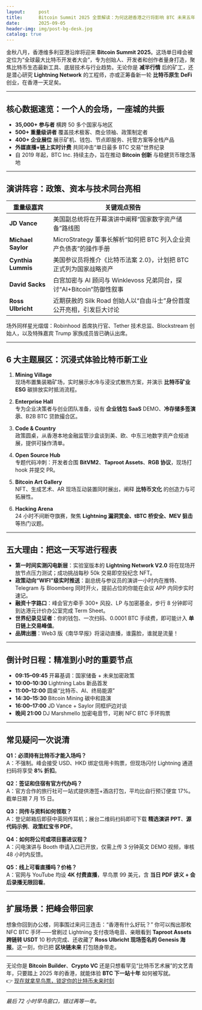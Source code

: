 ```yaml
---
layout:     post
title:      Bitcoin Summit 2025 全景解读：为何这趟香港之行将影响 BTC 未来五年
date:       2025-09-05
header-img: img/post-bg-desk.jpg
catalog: true
---
```


金秋八月，香港维多利亚港沿岸将迎来 **Bitcoin Summit 2025**。这场单日峰会被定位为“全球最大比特币开发者大会”，专为创始人、开发者和创作者量身打造，聚焦比特币生态最新工具、底层技术与行业趋势。无论你是 **减半行情** 后的矿工，还是潜心研究 **Lightning Network** 的工程师，亦或正筹备新一轮 **比特币原生 DeFi** 创业，在香港一天足矣。

---

## 核心数据速览：一个人的会场，一座城的共振

- **35,000+ 参与者** 横跨 50 多个国家与地区  
- **500+ 重量级讲者** 覆盖技术极客、商业领袖、政策制定者  
- **400+ 企业展位** 展示矿机、钱包、节点即服务、托管方案等全栈产品  
- **外媒直播+链上实时计费** 共同冲击“单日最多 BTC 交易”世界纪录  
- 自 2019 年起，BTC Inc. 持续主办，旨在推动 **Bitcoin 创新** 与稳健货币理念落地

---

## 演讲阵容：政策、资本与技术同台亮相

| 重量级嘉宾 | 关键观点预告 |
|-----------|-------------|
| **JD Vance** | 美国副总统将在开幕演讲中阐释“国家数字资产储备”路线图 |
| **Michael Saylor** | MicroStrategy 董事长解析“如何把 BTC 列入企业资产负债表”的操作手册 |
| **Cynthia Lummis** | 美国参议员将推介《比特币法案 2.0》，计划把 BTC 正式列为国家战略资产 |
| **David Sacks** | 白宫加密与 AI 顾问与 Winklevoss 兄弟同台，探讨“AI+Bitcoin”防御性叙事 |
| **Ross Ulbricht** | 近期获赦的 Silk Road 创始人以“自由斗士”身份首度公开亮相，引发巨大讨论 |

场外同样星光熠熠：Robinhood 首席执行官、Tether 技术总监、Blockstream 创始人，以及特殊嘉宾 Trump 家族成员皆已确认出席。

---

## 6 大主题展区：沉浸式体验比特币新工业

1. **Mining Village**  
   现场布置集装箱矿场，实时展示水冷与浸没式散热方案，并演示 **比特币矿业 ESG** 碳排放实时抵消流程。

2. **Enterprise Hall**  
   专为企业决策者与创业团队准备，设有 **企业钱包 SaaS** DEMO、**冷存储多签演示**、B2B BTC 贷款撮合区。

3. **Code & Country**  
   政策圆桌，从香港本地金融监管沙盒谈到美、欧、中东三地数字资产合规进展，提供可操作清单。

4. **Open Source Hub**  
   专题代码冲刺：开发者合围 **BitVM2**、**Taproot Assets**、**RGB 协议**，现场打 hook 并提交 PR。

5. **Bitcoin Art Gallery**  
   NFT、生成艺术、AR 现场互动装置同时展出，阐释 **比特币文化** 的创造力与可拓展性。

6. **Hacking Arena**  
   24 小时不间断夺旗赛，聚焦 **Lightning 漏洞赏金、tBTC 桥安全、MEV 狙击** 等热门议题。

---

## 五大理由：把这一天写进行程表

- **第一时间实测闪电新层**：实验室版本的 **Lightning Network V2.0** 将在现场开放节点压力测试；成功挑战每秒 50k 交易即空投纪念 NFT。  
- **政策动向“WIFI”级实时推送**：副总统与参议员的演讲一小时内在推特、Telegram 与 Bloomberg 同时开火，提前占位的你能在会议 APP 内同步实时速记。  
- **融资十字路口**：峰会官方牵手 300+ 风投、LP 与加密基金，步行 8 分钟即可到达港元计价办公室完成 Term Sheet。  
- **世界纪录见证者**：你的钱包、一次扫码、0.0001 BTC 手续费，即可能计入 **单日链上交易峰值**。  
- **品牌出圈**：Web3 版《南华早报》将滚动直播，谁露脸，谁就是流量！

---

## 倒计时日程：精准到小时的重要节点

- **09:15–09:45**  开幕基调：国家储备 + 未来加密政策  
- **10:00–10:30**  Lightning Labs 新品首发  
- **11:00–12:00**  圆桌“比特币、AI、终局能源”  
- **14:30–15:30**  Bitcoin Mining 碳中和路演  
- **16:00–17:00**  JD Vance + Saylor 同框炉边对谈  
- **晚间 21:00**  DJ Marshmello 加密电音节，可刷 NFC BTC 手环购票

---

## 常见疑问一次说清

**Q1：必须持有比特币才能入场吗？**  
A：不强制。峰会接受 USD、HKD 绑定信用卡购票，但现场闪付 Lightning 通道扫码将享受 **8% 折扣**。

**Q2：签证和住宿有官方代办吗？**  
A：官方合作的旅行社可一站式提供港签+酒店打包，平均比自行预订便宜 17%。截单日期 7 月 15 日。

**Q3：同传与资料如何领取？**  
A：登记邮箱后即获中英同传耳机；展台二维码扫码即可下载 **精选演讲 PPT**、**源代码示例**、**政策红宝书 PDF**。

**Q4：如何将公司或项目塞进议程？**  
A：闪电演讲与 Booth 申请入口已开放，仅需上传 3 分钟英文 DEMO 视频，审核 48 小时内反馈。

**Q5：线上可看直播吗？价格？**  
A：官网与 YouTube 均设 **4K 付费直播**，早鸟票 99 美元，含 **当日 PDF 讲义 + 会后录播无限回看**。

---

## 扩展场景：把峰会带回家

想象你回到办公楼，同事围过来问三连击：“香港有什么好玩？” 你可以掏出那枚 NFC BTC 手环——曾刷过 Lightning 支付夜场电音、亲眼看到 **Taproot Assets 跨链转 USDT** 10 秒内完成、还收藏了 **Ross Ulbricht 现场签名的 Genesis 海报**。这一刻，你已把 **区块链未来** 打包随身带走。

---

无论你是 **Bitcoin Builder**、**Crypto VC** 还是只想看罕见“比特币艺术展”的文艺青年，只要踏上 2025 年的香港，就能体验 **BTC 下一站十年** 如何被写就。  
👉 [现在就拿早鸟票，锁定你的比特币未来时刻](https://okxdog.com/)

---

*最后 72 小时早鸟窗口，错过再等一年。*